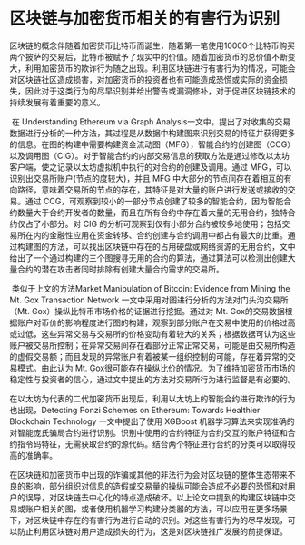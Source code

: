 # 区块链与加密货币相关的有害行为识别

​	区块链的概念伴随着加密货币比特币而诞生，随着第一笔使用10000个比特币购买两个披萨的交易后，比特币被赋予了现实中的价值。随着加密货币的总价值不断变大，利用加密货币的欺诈行为随之出现。利用区块链进行有害行为的情况，可能会对区块链社区造成损害，对加密货币的投资者也有可能造成恐慌或实际的资金损失，因此对于这类行为的尽早识别并给出警告或漏洞修补，对于促进区块链技术的持续发展有着重要的意义。

​	在 Understanding Ethereum via Graph Analysis一文中，提出了对收集的交易数据进行分析的一种方法，其过程是从数据中构建图来识别交易的特征并获得更多的信息。在图的构建中需要构建资金流动图（MFG），智能合约的创建图（CCG）以及调用图（CIG）。对于智能合约的内部交易信息的获取方法是通过修改以太坊客户端，使之记录以太坊虚拟机中执行的对合约的创建及调用。通过 MFG，可以识别出交易所账户(节点的度较大)，并且 MFG 中大部分的节点间存在着相互的有向路径，意味着交易所的节点的存在，其特征是对大量的账户进行发送或接收的交易。通过 CCG，可观察到较小的一部分节点创建了较多的智能合约，因为智能合约数量大于合约开发者的数量，而且在所有合约中存在着大量的无用合约，独特合约仅占了小部分。对 CIG 的分析可观察到仅有小部分合约被较多地使用；包括交易所在内的金融性应用在资金转移、合约创建与合约调用中都占有最大的比重。通过构建图的方法，可以找出区块链中存在的占用硬盘或网络资源的无用合约，文中给出了一个通过构建的三个图搜寻无用的合约的算法，通过算法可以检测出创建大量合约的潜在攻击者同时排除有创建大量合约需求的交易所。

​	类似于上文的方法Market Manipulation of Bitcoin: Evidence from Mining the Mt. Gox Transaction Network 一文中采用对图进行分析的方法对门头沟交易所（Mt. Gox）操纵比特币市场价格的证据进行挖掘。通过对 Mt. Gox的交易数据根据账户对币价的影响程度进行图的构建，观察到部分账户在交易中使用的价格过高或过低，这些异常交易与交易所的价格变动有着较大的关系；根据数据可认为这些账户被交易所控制；在异常交易间存在着部分正常正常交易，可能是由交易所构造的虚假交易额；而且发现的异常账户有着被某一组织控制的可能，存在着异常的交易模式。由此认为 Mt. Gox很可能存在操纵比价的情况。为了维持加密货币市场的稳定性与投资者的信心，通过文中提出的方法对交易所行为进行监督是有必要的。

​	在以太坊为代表的二代加密货币出现后，利用以太坊上的智能合约进行欺诈的行为也出现，Detecting Ponzi Schemes on Ethereum: Towards Healthier Blockchain Technology 一文中提出了使用 XGBoost 机器学习算法来实现准确的对智能庞氏骗局合约进行识别。识别中使用的合约特征为合约交互的账户特征和合约指令码特征，无需获取合约的源代码。结合两个特征进行合约的分类可以取得较高的准确率。

​	在区块链和加密货币中出现的诈骗或其他的非法行为会对区块链的整体生态带来不良的影响，部分组织对信息的造假或交易量的操纵可能会造成不必要的恐慌和对用户的误导，对区块链去中心化的特点造成破坏。以上论文中提到的构建区块链中交易或账户相关的图，或者使用机器学习构建分类器的方法，可以应用在更多场景下，对区块链中存在的有害行为进行自动的识别。对这些有害行为的尽早发现，可以防止利用区块链对用户造成损失的行为，这是对区块链推广发展的前提保证。